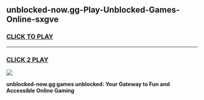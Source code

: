 
## unblocked-now.gg-Play-Unblocked-Games-Online-sxgve
<h3>
<a href="https://premium76.site?title=unblocked-now.gg&ref=25A">CLICK TO PLAY</a></h3>
<hr>

<h3>
<a href="https://premium76.site?title=unblocked-now.gg&ref=25A">CLICK 2 PLAY</a>
  
</h3>

<a href="https://premium76.site?title=unblocked-now.gg&ref=25A"><img src="https://clearcache.store/games.png"></a>


**unblocked-now.gg games unblocked: Your Gateway to Fun and Accessible Online Gaming**
